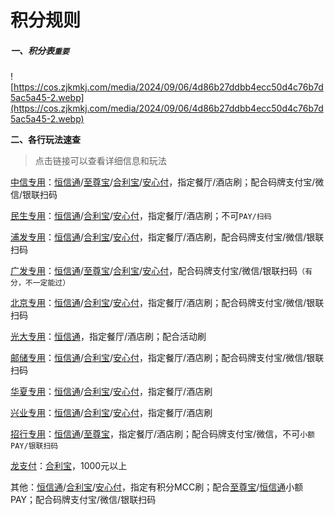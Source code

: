 # 积分规则

##### 一、积分表`重要`

![https://cos.zjkmkj.com/media/2024/09/06/4d86b27ddbb4ecc50d4c76b7d5ac5a45-2.webp](https://cos.zjkmkj.com/media/2024/09/06/4d86b27ddbb4ecc50d4c76b7d5ac5a45-2.webp)

**二、各行玩法速查**

> 点击链接可以查看详细信息和玩法

[中信专用](tool/zxzy.md)：[恒信通](tool/hxt.md)/[至尊宝](tool/zzb.md)/[合利宝](tool/hlb.md)/[安心付](tool/axf.md)，指定餐厅/酒店刷；配合码牌支付宝/微信/银联扫码

[民生专用](tool/mszy.md)：[恒信通](tool/hxt.md)/[合利宝](tool/hlb.md)/[安心付](tool/axf.md)，指定餐厅/酒店刷；不可`PAY/扫码`

[浦发专用](tool/pfzy.md)：[恒信通](tool/hxt.md)/[合利宝](tool/hlb.md)/[安心付](tool/axf.md)，指定餐厅/酒店刷，配合码牌支付宝/微信/银联扫码

[广发专用](tool/gfzy.md)：[恒信通](tool/hxt.md)/[至尊宝](tool/zzb.md)/[合利宝](tool/hlb.md)/[安心付](tool/axf.md)，配合码牌支付宝/微信/银联扫码`（有分，不一定能过）`

[北京专用](tool/zxzy.md)：[恒信通](tool/hxt.md)/[合利宝](tool/hlb.md)/[安心付](tool/axf.md)，指定餐厅/酒店刷；配合码牌支付宝/微信/银联扫码

[光大专用](tool/gdzy.md)：[恒信通](tool/hxt.md)，指定餐厅/酒店刷；配合活动刷

[邮储专用](tool/yczy.md)：[恒信通](tool/hxt.md)/[合利宝](tool/hlb.md)/[安心付](tool/axf.md)，指定餐厅/酒店刷；配合码牌支付宝/微信/银联扫码

[华夏专用](tool/hxzy.md)：[恒信通](tool/hxt.md)/[合利宝](tool/hlb.md)/[安心付](tool/axf.md)，指定餐厅/酒店刷

[兴业专用](tool/xyzy.md)：[恒信通](tool/hxt.md)/[合利宝](tool/hlb.md)/[安心付](tool/axf.md)，指定餐厅/酒店刷

[招行专用](tool/zhzy.md)：[恒信通](tool/hxt.md)/[至尊宝](tool/zzb.md)，指定餐厅/酒店刷；配合码牌支付宝/微信，不可`小额PAY/银联扫码`

[龙支付](activity/jhlzf.md)：[合利宝](tool/hlb.md)，1000元以上

其他：[恒信通](tool/hxt.md)/[合利宝](tool/hlb.md)/[安心付](tool/axf.md)，指定有积分MCC刷；配合[至尊宝](tool/zzb.md)/[恒信通](tool/hxt.md)小额PAY；配合码牌支付宝/微信/银联扫码
